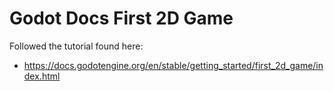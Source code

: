 # Godot Docs First 2D Game

Followed the tutorial found here:
- https://docs.godotengine.org/en/stable/getting_started/first_2d_game/index.html
